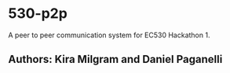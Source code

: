 # 530-p2p
A peer to peer communication system for EC530 Hackathon 1.

## Authors: Kira Milgram and Daniel Paganelli
